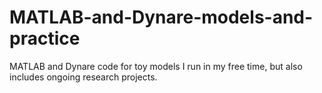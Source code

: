 # MATLAB-and-Dynare-models-and-practice
MATLAB and Dynare code for toy models I run in my free time, but also includes ongoing research projects. 
